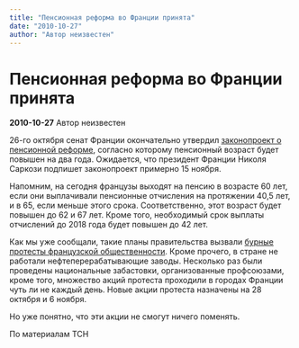 ```yaml
---
title: "Пенсионная реформа во Франции принята"
date: "2010-10-27"
author: "Автор неизвестен"
---
```


# Пенсионная реформа во Франции принята

**2010-10-27** Автор неизвестен

26-го октября сенат Франции окончательно утвердил [законопроект о пенсионной реформе](/2761.md), согласно которому пенсионный возраст будет повышен на два года. Ожидается, что президент Франции Николя Саркози подпишет законопроект примерно 15 ноября.

Напомним, на сегодня французы выходят на пенсию в возрасте 60 лет, если они выплачивали пенсионные отчисления на протяжении 40,5 лет, и в 65, если меньше этого срока. Соответственно, этот возраст будет повышен до 62 и 67 лет. Кроме того, необходимый срок выплаты отчислений до 2018 года будет повышен до 42 лет.

Как мы уже сообщали, такие планы правительства вызвали [бурные протесты французской общественности](/2850.md). Кроме прочего, в стране не работали нефтеперерабатывающие заводы. Несколько раз были проведены национальные забастовки, организованные профсоюзами, кроме того, множество акций протеста проходили в городах Франции чуть ли не каждый день. Новые акции протеста назначены на 28 октября и 6 ноября.

Но уже понятно, что эти акции не смогут ничего поменять.

По материалам ТСН